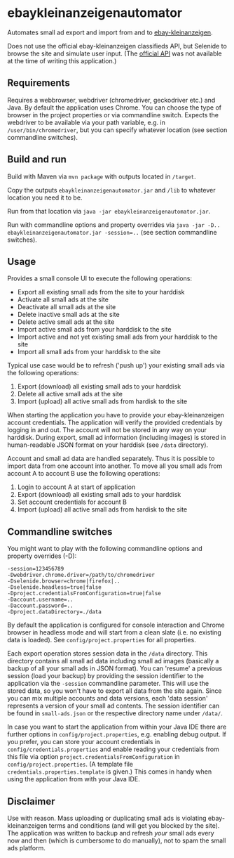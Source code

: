 # ebaykleinanzeigenautomator

Automates small ad export and import from and to [ebay-kleinanzeigen](https://www.ebay-kleinanzeigen.de).

Does not use the official ebay-kleinanzeigen classifieds API, but Selenide to browse the site and simulate user input. (The [official API](https://api.ebay-kleinanzeigen.de/docs/pages/home) was not available at the time of writing this application.)

## Requirements

Requires a webbrowser, webdriver (chromedriver, geckodriver etc.) and Java. By default the application uses Chrome. You can choose the type of browser in the project properties or via commandline switch. Expects the webdriver to be available via your path variable, e.g. in `/user/bin/chromedriver`, but you can specify whatever location (see section commandline switches).

## Build and run

Build with Maven via `mvn package` with outputs located in `/target`.

Copy the outputs `ebaykleinanzeigenautomator.jar` and `/lib` to whatever location you need it to be.

Run from that location via `java -jar ebaykleinanzeigenautomator.jar`.

Run with commandline options and property overrides via `java -jar -D.. ebaykleinanzeigenautomator.jar -session=..` (see section commandline switches).

## Usage

Provides a small console UI to execute the following operations:

* Export all existing small ads from the site to your harddisk
* Activate all small ads at the site
* Deactivate all small ads at the site
* Delete inactive small ads at the site
* Delete active small ads at the site
* Import active small ads from your harddisk to the site
* Import active and not yet existing small ads from your harddisk to the site
* Import all small ads from your harddisk to the site

Typical use case would be to refresh ('push up') your existing small ads via the following operations:

1. Export (download) all existing small ads to your harddisk
2. Delete all active small ads at the site
3. Import (upload) all active small ads from hardisk to the site

When starting the application you have to provide your ebay-kleinanzeigen account credentials. The application will verify the provided credentials by logging in and out. The account will not be stored in any way on your harddisk. During export, small ad information (including images) is stored in human-readable JSON format on your harddisk (see `/data` directory).

Account and small ad data are handled separately. Thus it is possible to import data from one account into another. To move all you small ads from account A to account B use the following operations:

1. Login to account A at start of application
2. Export (download) all existing small ads to your harddisk
3. Set account credentials for account B
4. Import (upload) all active small ads from hardisk to the site

## Commandline switches

You might want to play with the following commandline options and property overrides (-D):
```
-session=123456789
-Dwebdriver.chrome.driver=/path/to/chromedriver
-Dselenide.browser=chrome|firefox|..
-Dselenide.headless=true|false
-Dproject.credentialsFromConfiguration=true|false
-Daccount.username=..
-Daccount.password=..
-Dproject.dataDirectory=./data
```
By default the application is configured for console interaction and Chrome browser in headless mode and will start from a clean slate (i.e. no existing data is loaded). See `config/project.properties` for all properties.

Each export operation stores session data in the `/data` directory. This directory contains all small ad data including small ad images (basically a backup of all your small ads in JSON format). You can 'resume' a previous session (load your backup) by providing the session identifier to the application via the `-session` commandline parameter. This will use the stored data, so you won't have to export all data from the site again. Since you can mix multiple accounts and data versions, each 'data session' represents a version of your small ad contents. The session identifier can be found in `small-ads.json` or the respective directory name under `/data/`.

In case you want to start the application from within your Java IDE there are further options in `config/project.properties`, e.g. enabling debug output. If you prefer, you can store your account credentials in ``config/credentials.properties`` and enable reading your credentials from this file via option `project.credentialsFromConfiguration` in `config/project.properties`. (A template file `credentials.properties.template` is given.) This comes in handy when using the application from with your Java IDE.

## Disclaimer

Use with reason. Mass uploading or duplicating small ads is violating ebay-kleinanzeigen terms and conditions (and will get you blocked by the site). The application was written to backup and refresh *your* small ads every now and then (which is cumbersome to do manually), not to spam the small ads platform.
